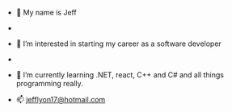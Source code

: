 - 👋 My name is Jeff
- 
- 👀 I’m interested in starting my career as a software developer
- 
- 🌱 I’m currently learning .NET, react, C++ and C# and all things programming really.

- 📫 jefflyon17@hotmail.com
